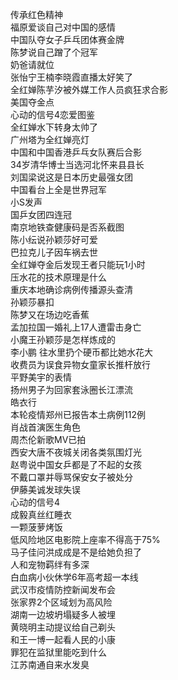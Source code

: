 传承红色精神  
福原爱谈自己对中国的感情  
中国队夺女子乒乓团体赛金牌  
陈梦说自己蹭了个冠军  
奶爸请就位  
张怡宁王楠李晓霞直播太好笑了  
全红婵陈芋汐被外媒工作人员疯狂求合影  
美国夺金点  
心动的信号4恋爱图鉴  
全红婵水下转身太帅了  
广州塔为全红婵亮灯  
中国和中国香港乒乓女队赛后合影  
34岁清华博士当选河北怀来县县长  
刘国梁说这是日本历史最强女团  
中国看台上全是世界冠军  
小S发声  
国乒女团四连冠  
南京地铁查健康码是否系截图  
陈小纭说孙颖莎好可爱  
巴拉克儿子因车祸去世  
全红婵夺金后发现王者只能玩1小时  
压水花的技术原理是什么  
重庆本地确诊病例传播源头查清  
孙颖莎暴扣  
陈梦又在场边吃香蕉  
孟加拉国一婚礼上17人遭雷击身亡  
小魔王孙颖莎是怎样炼成的  
李小鹏 往水里扔个硬币都比她水花大  
收费员为误食异物女童家长推杆放行  
平野美宇的表情  
扬州男子为回家套泳圈长江漂流  
皓衣行  
本轮疫情郑州已报告本土病例112例  
肖战首演医生角色  
周杰伦新歌MV已拍  
西安大唐不夜城关闭各类氛围灯光  
赵粤说中国女乒都是了不起的女孩  
不戴口罩并辱骂保安女子被处分  
伊藤美诚发球失误  
心动的信号4  
成毅真丝红睡衣  
一颗菠萝烤饭  
低风险地区电影院上座率不得高于75%  
马子佳问洪成成是不是给她负担了  
人和宠物羁绊有多深  
白血病小伙休学6年高考超一本线  
武汉市疫情防控新闻发布会  
张家界2个区域划为高风险  
湖南一边坡坍塌疑多人被埋  
黄晓明主动提议给自己剃头  
和王一博一起看人民的小康  
罪犯在监狱里能吃到什么  
江苏南通自来水发臭  
